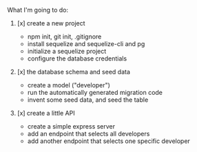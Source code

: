 What I'm going to do:

1.  [x] create a new project

    - npm init, git init, .gitignore
    - install sequelize and sequelize-cli and pg
    - initialize a sequelize project
    - configure the database credentials

2.  [x] the database schema and seed data

    - create a model ("developer")
    - run the automatically generated migration code
    - invent some seed data, and seed the table

3.  [x] create a little API

    - create a simple express server
    - add an endpoint that selects all developers
    - add another endpoint that selects one specific developer
